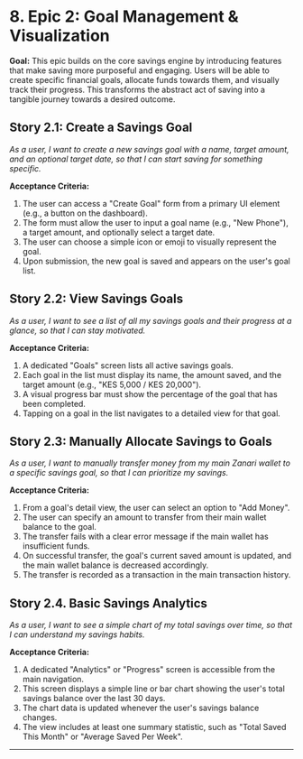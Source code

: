 # 8. Epic 2: Goal Management & Visualization

**Goal:** This epic builds on the core savings engine by introducing features that make saving more purposeful and engaging. Users will be able to create specific financial goals, allocate funds towards them, and visually track their progress. This transforms the abstract act of saving into a tangible journey towards a desired outcome.

## Story 2.1: Create a Savings Goal
*As a user, I want to create a new savings goal with a name, target amount, and an optional target date, so that I can start saving for something specific.*

**Acceptance Criteria:**
1.  The user can access a "Create Goal" form from a primary UI element (e.g., a button on the dashboard).
2.  The form must allow the user to input a goal name (e.g., "New Phone"), a target amount, and optionally select a target date.
3.  The user can choose a simple icon or emoji to visually represent the goal.
4.  Upon submission, the new goal is saved and appears on the user's goal list.

## Story 2.2: View Savings Goals
*As a user, I want to see a list of all my savings goals and their progress at a glance, so that I can stay motivated.*

**Acceptance Criteria:**
1.  A dedicated "Goals" screen lists all active savings goals.
2.  Each goal in the list must display its name, the amount saved, and the target amount (e.g., "KES 5,000 / KES 20,000").
3.  A visual progress bar must show the percentage of the goal that has been completed.
4.  Tapping on a goal in the list navigates to a detailed view for that goal.

## Story 2.3: Manually Allocate Savings to Goals
*As a user, I want to manually transfer money from my main Zanari wallet to a specific savings goal, so that I can prioritize my savings.*

**Acceptance Criteria:**
1.  From a goal's detail view, the user can select an option to "Add Money".
2.  The user can specify an amount to transfer from their main wallet balance to the goal.
3.  The transfer fails with a clear error message if the main wallet has insufficient funds.
4.  On successful transfer, the goal's current saved amount is updated, and the main wallet balance is decreased accordingly.
5.  The transfer is recorded as a transaction in the main transaction history.

## Story 2.4. Basic Savings Analytics
*As a user, I want to see a simple chart of my total savings over time, so that I can understand my savings habits.*

**Acceptance Criteria:**
1.  A dedicated "Analytics" or "Progress" screen is accessible from the main navigation.
2.  This screen displays a simple line or bar chart showing the user's total savings balance over the last 30 days.
3.  The chart data is updated whenever the user's savings balance changes.
4.  The view includes at least one summary statistic, such as "Total Saved This Month" or "Average Saved Per Week".

---
